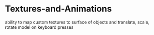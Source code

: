 # Textures-and-Animations
ability to map custom textures to surface of objects and translate, scale, rotate model on keyboard presses
